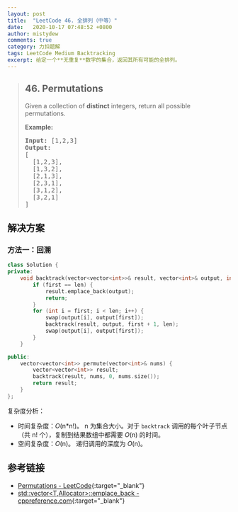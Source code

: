 ```yaml
---
layout: post
title:  "LeetCode 46. 全排列（中等）"
date:   2020-10-17 07:48:52 +0800
author: mistydew
comments: true
category: 力扣题解
tags: LeetCode Medium Backtracking
excerpt: 给定一个**无重复**数字的集合，返回其所有可能的全排列。
---
```

> ## 46. Permutations
> 
> Given a collection of **distinct** integers, return all possible permutations.
> 
> **Example:**
> 
> <pre>
> <strong>Input:</strong> [1,2,3]
> <strong>Output:</strong>
> [
>   [1,2,3],
>   [1,3,2],
>   [2,1,3],
>   [2,3,1],
>   [3,1,2],
>   [3,2,1]
> ]
> </pre>

## 解决方案

### 方法一：回溯

```cpp
class Solution {
private:
    void backtrack(vector<vector<int>>& result, vector<int>& output, int first, int len) {
        if (first == len) {
            result.emplace_back(output);
            return;
        }
        for (int i = first; i < len; i++) {
            swap(output[i], output[first]);
            backtrack(result, output, first + 1, len);
            swap(output[i], output[first]);
        }
    }

public:
    vector<vector<int>> permute(vector<int>& nums) {
        vector<vector<int>> result;
        backtrack(result, nums, 0, nums.size());
        return result;
    }
};
```

复杂度分析：
* 时间复杂度：*O*(n\*n!)。
  n 为集合大小。对于 `backtrack` 调用的每个叶子节点（共 n! 个），复制到结果数组中都需要 *O*(n) 的时间。
* 空间复杂度：*O*(n)。
  递归调用的深度为 *O*(n)。

## 参考链接

* [Permutations - LeetCode](https://leetcode.com/problems/permutations/){:target="_blank"}
* [std::vector<T,Allocator>::emplace_back - cppreference.com](https://en.cppreference.com/w/cpp/container/vector/emplace_back){:target="_blank"}
